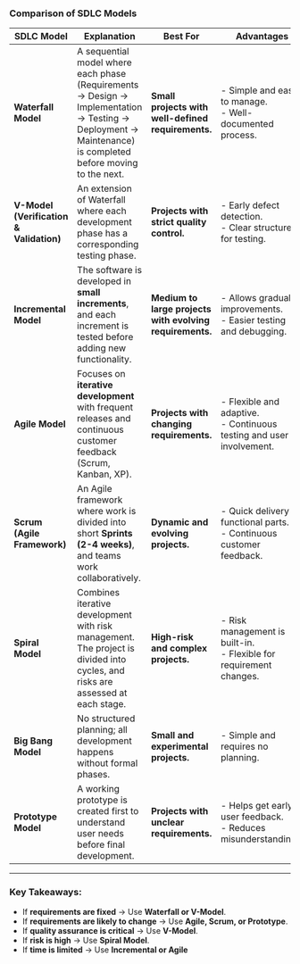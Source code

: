 ### **Comparison of SDLC Models**

| SDLC Model | Explanation | Best For | Advantages | Disadvantages |
|------------|------------|-----------|-------------|---------------|
| **Waterfall Model** | A sequential model where each phase (Requirements → Design → Implementation → Testing → Deployment → Maintenance) is completed before moving to the next. | **Small projects with well-defined requirements.** | - Simple and easy to manage. <br> - Well-documented process. | - Not flexible (hard to change requirements). <br> - Late testing (bugs detected at the end). |
| **V-Model (Verification & Validation)** | An extension of Waterfall where each development phase has a corresponding testing phase. | **Projects with strict quality control.** | - Early defect detection. <br> - Clear structure for testing. | - No flexibility for changing requirements. <br> - Expensive for complex projects. |
| **Incremental Model** | The software is developed in **small increments**, and each increment is tested before adding new functionality. | **Medium to large projects with evolving requirements.** | - Allows gradual improvements. <br> - Easier testing and debugging. | - Requires proper planning. <br> - Integration issues can arise. |
| **Agile Model** | Focuses on **iterative development** with frequent releases and continuous customer feedback (Scrum, Kanban, XP). | **Projects with changing requirements.** | - Flexible and adaptive. <br> - Continuous testing and user involvement. | - Needs experienced teams. <br> - Difficult to manage for fixed-budget projects. |
| **Scrum (Agile Framework)** | An Agile framework where work is divided into short **Sprints (2-4 weeks)**, and teams work collaboratively. | **Dynamic and evolving projects.** | - Quick delivery of functional parts. <br> - Continuous customer feedback. | - Requires dedicated team members. <br> - May lack documentation. |
| **Spiral Model** | Combines iterative development with risk management. The project is divided into cycles, and risks are assessed at each stage. | **High-risk and complex projects.** | - Risk management is built-in. <br> - Flexible for requirement changes. | - Expensive and time-consuming. <br> - Needs expert risk analysis. |
| **Big Bang Model** | No structured planning; all development happens without formal phases. | **Small and experimental projects.** | - Simple and requires no planning. | - Highly risky. <br> - Not suitable for large projects. |
| **Prototype Model** | A working prototype is created first to understand user needs before final development. | **Projects with unclear requirements.** | - Helps get early user feedback. <br> - Reduces misunderstandings. | - Can increase development cost. <br> - Extra effort required to create prototypes. |

---

### **Key Takeaways:**
- If **requirements are fixed** → Use **Waterfall or V-Model**.
- If **requirements are likely to change** → Use **Agile, Scrum, or Prototype**.
- If **quality assurance is critical** → Use **V-Model**.
- If **risk is high** → Use **Spiral Model**.
- If **time is limited** → Use **Incremental or Agile**
